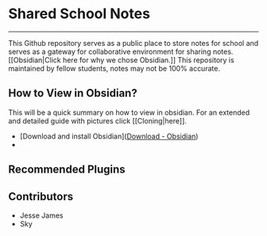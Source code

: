 # Shared School Notes
---
This Github repository serves as a public place to store notes for school and serves as a gateway for collaborative environment for sharing notes. [[Obsidian|Click here for why we chose Obsidian.]] This repository is maintained by fellow students, notes may not be 100% accurate.

## How to View in Obsidian?
This will be a quick summary on how to view in obsidian. For an extended and detailed guide with pictures click [[Cloning|here]].

- [Download and install Obsidian]([Download - Obsidian](https://obsidian.md/download))
- 
## Recommended Plugins



## Contributors
- Jesse James
- Sky
